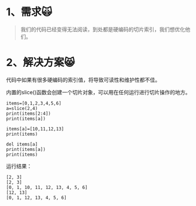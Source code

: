# 1、需求🙀

> 我们的代码已经变得无法阅读，到处都是硬编码的切片索引，我们想优化他们。

# 2、解决方案😸

代码中如果有很多硬编码的索引值，将导致可读性和维护性都不佳。

内置的slice\(\)函数会创建一个切片对象，可以用在任何运行进行切片操作的地方。

```
items=[0,1,2,3,4,5,6]
a=slice(2,4)
print(items[2:4])
print(items[a])

items[a]=[10,11,12,13]
print(items)

del items[a]
print(items[a])
print(items)
```

运行结果：

```
[2, 3]
[2, 3]
[0, 1, 10, 11, 12, 13, 4, 5, 6]
[12, 13]
[0, 1, 12, 13, 4, 5, 6]
```




